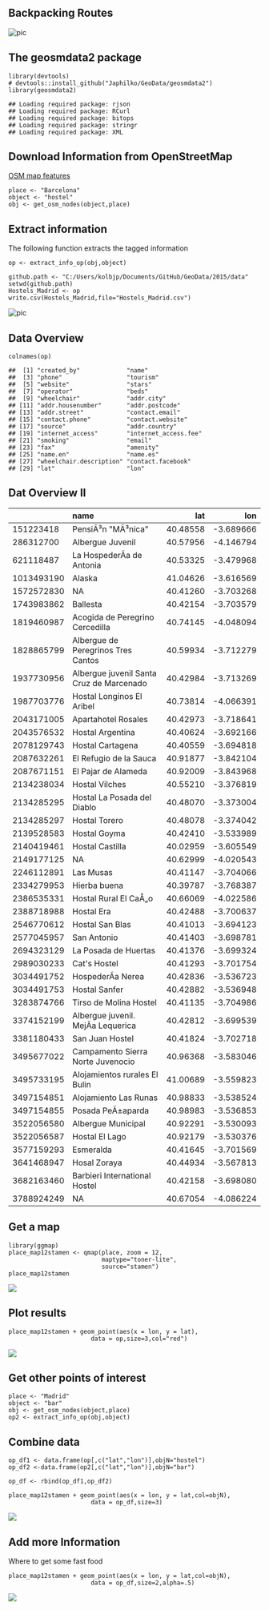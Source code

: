 Backpacking Routes
------------------

![pic](figure/BackpackingRoutes.jpg)

The geosmdata2 package
----------------------

    library(devtools)
    # devtools::install_github("Japhilko/GeoData/geosmdata2")
    library(geosmdata2)

    ## Loading required package: rjson
    ## Loading required package: RCurl
    ## Loading required package: bitops
    ## Loading required package: stringr
    ## Loading required package: XML

Download Information from OpenStreetMap
---------------------------------------

[OSM map features](http://wiki.openstreetmap.org/wiki/Map_Features)

    place <- "Barcelona"
    object <- "hostel"
    obj <- get_osm_nodes(object,place)

Extract information
-------------------

The following function extracts the tagged information

    op <- extract_info_op(obj,object)

    github.path <- "C:/Users/kolbjp/Documents/GitHub/GeoData/2015/data"
    setwd(github.path)
    Hostels_Madrid <- op
    write.csv(Hostels_Madrid,file="Hostels_Madrid.csv")

![pic](figure/OSMhostel.PNG)

Data Overview
-------------

    colnames(op)

    ##  [1] "created_by"             "name"                  
    ##  [3] "phone"                  "tourism"               
    ##  [5] "website"                "stars"                 
    ##  [7] "operator"               "beds"                  
    ##  [9] "wheelchair"             "addr.city"             
    ## [11] "addr.housenumber"       "addr.postcode"         
    ## [13] "addr.street"            "contact.email"         
    ## [15] "contact.phone"          "contact.website"       
    ## [17] "source"                 "addr.country"          
    ## [19] "internet_access"        "internet_access.fee"   
    ## [21] "smoking"                "email"                 
    ## [23] "fax"                    "amenity"               
    ## [25] "name.en"                "name.es"               
    ## [27] "wheelchair.description" "contact.facebook"      
    ## [29] "lat"                    "lon"

Dat Overview II
---------------

<table>
<thead>
<tr class="header">
<th align="left"></th>
<th align="left">name</th>
<th align="right">lat</th>
<th align="right">lon</th>
</tr>
</thead>
<tbody>
<tr class="odd">
<td align="left">151223418</td>
<td align="left">PensiÃ³n &quot;MÃ³nica&quot;</td>
<td align="right">40.48558</td>
<td align="right">-3.689666</td>
</tr>
<tr class="even">
<td align="left">286312700</td>
<td align="left">Albergue Juvenil</td>
<td align="right">40.57956</td>
<td align="right">-4.146794</td>
</tr>
<tr class="odd">
<td align="left">621118487</td>
<td align="left">La HospederÃ­a de Antonia</td>
<td align="right">40.53325</td>
<td align="right">-3.479968</td>
</tr>
<tr class="even">
<td align="left">1013493190</td>
<td align="left">Alaska</td>
<td align="right">41.04626</td>
<td align="right">-3.616569</td>
</tr>
<tr class="odd">
<td align="left">1572572830</td>
<td align="left">NA</td>
<td align="right">40.41260</td>
<td align="right">-3.703268</td>
</tr>
<tr class="even">
<td align="left">1743983862</td>
<td align="left">Ballesta</td>
<td align="right">40.42154</td>
<td align="right">-3.703579</td>
</tr>
<tr class="odd">
<td align="left">1819460987</td>
<td align="left">Acogida de Peregrino Cercedilla</td>
<td align="right">40.74145</td>
<td align="right">-4.048094</td>
</tr>
<tr class="even">
<td align="left">1828865799</td>
<td align="left">Albergue de Peregrinos Tres Cantos</td>
<td align="right">40.59934</td>
<td align="right">-3.712279</td>
</tr>
<tr class="odd">
<td align="left">1937730956</td>
<td align="left">Albergue juvenil Santa Cruz de Marcenado</td>
<td align="right">40.42984</td>
<td align="right">-3.713269</td>
</tr>
<tr class="even">
<td align="left">1987703776</td>
<td align="left">Hostal Longinos El Aribel</td>
<td align="right">40.73814</td>
<td align="right">-4.066391</td>
</tr>
<tr class="odd">
<td align="left">2043171005</td>
<td align="left">Apartahotel Rosales</td>
<td align="right">40.42973</td>
<td align="right">-3.718641</td>
</tr>
<tr class="even">
<td align="left">2043576532</td>
<td align="left">Hostal Argentina</td>
<td align="right">40.40624</td>
<td align="right">-3.692166</td>
</tr>
<tr class="odd">
<td align="left">2078129743</td>
<td align="left">Hostal Cartagena</td>
<td align="right">40.40559</td>
<td align="right">-3.694818</td>
</tr>
<tr class="even">
<td align="left">2087632261</td>
<td align="left">El Refugio de la Sauca</td>
<td align="right">40.91877</td>
<td align="right">-3.842104</td>
</tr>
<tr class="odd">
<td align="left">2087671151</td>
<td align="left">El Pajar de Alameda</td>
<td align="right">40.92009</td>
<td align="right">-3.843968</td>
</tr>
<tr class="even">
<td align="left">2134238034</td>
<td align="left">Hostal Vilches</td>
<td align="right">40.55210</td>
<td align="right">-3.376819</td>
</tr>
<tr class="odd">
<td align="left">2134285295</td>
<td align="left">Hostal La Posada del Diablo</td>
<td align="right">40.48070</td>
<td align="right">-3.373004</td>
</tr>
<tr class="even">
<td align="left">2134285297</td>
<td align="left">Hostal Torero</td>
<td align="right">40.48078</td>
<td align="right">-3.374042</td>
</tr>
<tr class="odd">
<td align="left">2139528583</td>
<td align="left">Hostal Goyma</td>
<td align="right">40.42410</td>
<td align="right">-3.533989</td>
</tr>
<tr class="even">
<td align="left">2140419461</td>
<td align="left">Hostal Castilla</td>
<td align="right">40.02959</td>
<td align="right">-3.605549</td>
</tr>
<tr class="odd">
<td align="left">2149177125</td>
<td align="left">NA</td>
<td align="right">40.62999</td>
<td align="right">-4.020543</td>
</tr>
<tr class="even">
<td align="left">2246112891</td>
<td align="left">Las Musas</td>
<td align="right">40.41147</td>
<td align="right">-3.704066</td>
</tr>
<tr class="odd">
<td align="left">2334279953</td>
<td align="left">Hierba buena</td>
<td align="right">40.39787</td>
<td align="right">-3.768387</td>
</tr>
<tr class="even">
<td align="left">2386535331</td>
<td align="left">Hostal Rural El CaÅ„o</td>
<td align="right">40.66069</td>
<td align="right">-4.022586</td>
</tr>
<tr class="odd">
<td align="left">2388718988</td>
<td align="left">Hostal Era</td>
<td align="right">40.42488</td>
<td align="right">-3.700637</td>
</tr>
<tr class="even">
<td align="left">2546770612</td>
<td align="left">Hostal San Blas</td>
<td align="right">40.41013</td>
<td align="right">-3.694123</td>
</tr>
<tr class="odd">
<td align="left">2577045957</td>
<td align="left">San Antonio</td>
<td align="right">40.41403</td>
<td align="right">-3.698781</td>
</tr>
<tr class="even">
<td align="left">2694323129</td>
<td align="left">La Posada de Huertas</td>
<td align="right">40.41376</td>
<td align="right">-3.699324</td>
</tr>
<tr class="odd">
<td align="left">2989030233</td>
<td align="left">Cat's Hostel</td>
<td align="right">40.41293</td>
<td align="right">-3.701754</td>
</tr>
<tr class="even">
<td align="left">3034491752</td>
<td align="left">HospederÃ­a Nerea</td>
<td align="right">40.42836</td>
<td align="right">-3.536723</td>
</tr>
<tr class="odd">
<td align="left">3034491753</td>
<td align="left">Hostal Sanfer</td>
<td align="right">40.42882</td>
<td align="right">-3.536948</td>
</tr>
<tr class="even">
<td align="left">3283874766</td>
<td align="left">Tirso de Molina Hostel</td>
<td align="right">40.41135</td>
<td align="right">-3.704986</td>
</tr>
<tr class="odd">
<td align="left">3374152199</td>
<td align="left">Albergue juvenil. MejÃ­a Lequerica</td>
<td align="right">40.42812</td>
<td align="right">-3.699539</td>
</tr>
<tr class="even">
<td align="left">3381180433</td>
<td align="left">San Juan Hostel</td>
<td align="right">40.41824</td>
<td align="right">-3.702718</td>
</tr>
<tr class="odd">
<td align="left">3495677022</td>
<td align="left">Campamento Sierra Norte Juvenocio</td>
<td align="right">40.96368</td>
<td align="right">-3.583046</td>
</tr>
<tr class="even">
<td align="left">3495733195</td>
<td align="left">Alojamientos rurales El Bulin</td>
<td align="right">41.00689</td>
<td align="right">-3.559823</td>
</tr>
<tr class="odd">
<td align="left">3497154851</td>
<td align="left">Alojamiento Las Runas</td>
<td align="right">40.98833</td>
<td align="right">-3.538524</td>
</tr>
<tr class="even">
<td align="left">3497154855</td>
<td align="left">Posada PeÃ±aparda</td>
<td align="right">40.98983</td>
<td align="right">-3.536853</td>
</tr>
<tr class="odd">
<td align="left">3522056580</td>
<td align="left">Albergue Municipal</td>
<td align="right">40.92291</td>
<td align="right">-3.530093</td>
</tr>
<tr class="even">
<td align="left">3522056587</td>
<td align="left">Hostal El Lago</td>
<td align="right">40.92179</td>
<td align="right">-3.530376</td>
</tr>
<tr class="odd">
<td align="left">3577159293</td>
<td align="left">Esmeralda</td>
<td align="right">40.41645</td>
<td align="right">-3.701569</td>
</tr>
<tr class="even">
<td align="left">3641468947</td>
<td align="left">Hosal Zoraya</td>
<td align="right">40.44934</td>
<td align="right">-3.567813</td>
</tr>
<tr class="odd">
<td align="left">3682163460</td>
<td align="left">Barbieri International Hostel</td>
<td align="right">40.42158</td>
<td align="right">-3.698080</td>
</tr>
<tr class="even">
<td align="left">3788924249</td>
<td align="left">NA</td>
<td align="right">40.67054</td>
<td align="right">-4.086224</td>
</tr>
</tbody>
</table>

Get a map
---------

    library(ggmap)
    place_map12stamen <- qmap(place, zoom = 12,
                              maptype="toner-lite",
                              source="stamen")
    place_map12stamen

![](Barcelona_hostels_files/figure-markdown_strict/unnamed-chunk-11-1.png)

Plot results
------------

    place_map12stamen + geom_point(aes(x = lon, y = lat),
                           data = op,size=3,col="red") 

![](Barcelona_hostels_files/figure-markdown_strict/unnamed-chunk-12-1.png)

Get other points of interest
----------------------------

    place <- "Madrid"
    object <- "bar"
    obj <- get_osm_nodes(object,place)
    op2 <- extract_info_op(obj,object)

Combine data
------------

    op_df1 <- data.frame(op[,c("lat","lon")],objN="hostel")
    op_df2 <-data.frame(op2[,c("lat","lon")],objN="bar")

    op_df <- rbind(op_df1,op_df2)

    place_map12stamen + geom_point(aes(x = lon, y = lat,col=objN),
                           data = op_df,size=3) 

![](Barcelona_hostels_files/figure-markdown_strict/unnamed-chunk-19-1.png)

Add more Information
--------------------

Where to get some fast food

    place_map12stamen + geom_point(aes(x = lon, y = lat,col=objN),
                           data = op_df,size=2,alpha=.5) 

![](Barcelona_hostels_files/figure-markdown_strict/unnamed-chunk-23-1.png)
